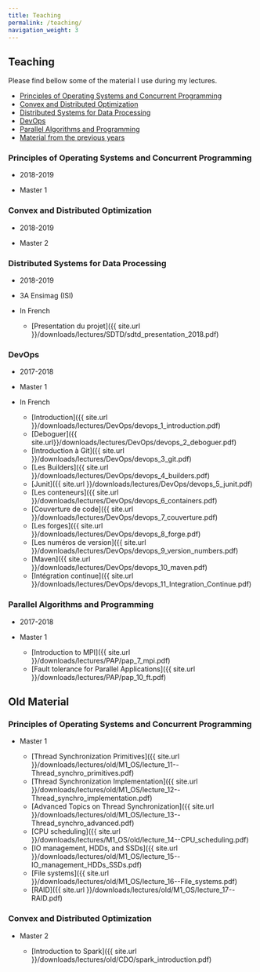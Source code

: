 ```yaml
---
title: Teaching
permalink: /teaching/
navigation_weight: 3
---
```


## Teaching

Please find bellow some of the material I use during my lectures.

- [Principles of Operating Systems and Concurrent Programming](#principles-of-operating-systems-and-concurrent-programming)
- [Convex and Distributed Optimization](#convex-and-distributed-optimization)
- [Distributed Systems for Data
  Processing](#distributed-systems-for-data-processing)
- [DevOps](#devops)
- [Parallel Algorithms and
  Programming](#parallel-algorithms-and-programming)
- [Material from the previous years](#old-material)

### Principles of Operating Systems and Concurrent Programming

- 2018-2019
- Master 1

  <!-- - [Thread Synchronization Primitives]({{ site.url }}/downloads/lectures/M1_OS/lecture_11--Thread_synchro_primitives.pdf) -->
  <!-- - [Thread Synchronization Implementation]({{ site.url }}/downloads/lectures/M1_OS/lecture_12--Thread_synchro_implementation.pdf) -->
  <!-- - [Advanced Topics on Thread Synchronization]({{ site.url }}/downloads/lectures/M1_OS/lecture_13--Thread_synchro_advanced.pdf) -->
  <!-- - [CPU scheduling]({{ site.url }}/downloads/lectures/M1_OS/lecture_14--CPU_scheduling.pdf) -->
  <!-- - [IO management, HDDs, and SSDs]({{ site.url }}/downloads/lectures/M1_OS/lecture_15--IO_management_HDDs_SSDs.pdf) -->
  <!-- - [File systems]({{ site.url }}/downloads/lectures/M1_OS/lecture_16--File_systems.pdf) -->
  <!-- - [RAID]({{ site.url }}/downloads/lectures/M1_OS/lecture_17--RAID.pdf) -->


### Convex and Distributed Optimization

- 2018-2019
- Master 2

  <!-- - [Introduction to Spark]({{ site.url }}/downloads/lectures/CDO/spark_introduction.pdf) -->



### Distributed Systems for Data Processing

- 2018-2019
- 3A Ensimag (ISI)
- In French

  - [Presentation du projet]({{ site.url }}/downloads/lectures/SDTD/sdtd_presentation_2018.pdf)


### DevOps

- 2017-2018
- Master 1
- In French

    - [Introduction]({{ site.url }}/downloads/lectures/DevOps/devops_1_introduction.pdf)
    - [Deboguer]({{ site.url}}/downloads/lectures/DevOps/devops_2_deboguer.pdf)
    - [Introduction à Git]({{ site.url }}/downloads/lectures/DevOps/devops_3_git.pdf)
    - [Les Builders]({{ site.url }}/downloads/lectures/DevOps/devops_4_builders.pdf)
    - [Junit]({{ site.url
      }}/downloads/lectures/DevOps/devops_5_junit.pdf)
    - [Les conteneurs]({{ site.url
    }}/downloads/lectures/DevOps/devops_6_containers.pdf)
    - [Couverture de code]({{ site.url
    }}/downloads/lectures/DevOps/devops_7_couverture.pdf)
    - [Les forges]({{ site.url
    }}/downloads/lectures/DevOps/devops_8_forge.pdf)
    - [Les numéros de version]({{ site.url
    }}/downloads/lectures/DevOps/devops_9_version_numbers.pdf)
    - [Maven]({{ site.url
    }}/downloads/lectures/DevOps/devops_10_maven.pdf)
    - [Intégration continue]({{ site.url
    }}/downloads/lectures/DevOps/devops_11_Integration_Continue.pdf)


### Parallel Algorithms and Programming

- 2017-2018
- Master 1

    - [Introduction to MPI]({{ site.url }}/downloads/lectures/PAP/pap_7_mpi.pdf)
    - [Fault tolerance for Parallel Applications]({{ site.url }}/downloads/lectures/PAP/pap_10_ft.pdf)

## Old Material

### Principles of Operating Systems and Concurrent Programming

- Master 1

  - [Thread Synchronization Primitives]({{ site.url }}/downloads/lectures/old/M1_OS/lecture_11--Thread_synchro_primitives.pdf)
  - [Thread Synchronization Implementation]({{ site.url }}/downloads/lectures/old/M1_OS/lecture_12--Thread_synchro_implementation.pdf)
  - [Advanced Topics on Thread Synchronization]({{ site.url }}/downloads/lectures/old/M1_OS/lecture_13--Thread_synchro_advanced.pdf)
  - [CPU scheduling]({{ site.url }}/downloads/lectures/M1_OS/old/lecture_14--CPU_scheduling.pdf)
  - [IO management, HDDs, and SSDs]({{ site.url }}/downloads/lectures/old/M1_OS/lecture_15--IO_management_HDDs_SSDs.pdf)
  - [File systems]({{ site.url }}/downloads/lectures/old/M1_OS/lecture_16--File_systems.pdf)
  - [RAID]({{ site.url }}/downloads/lectures/old/M1_OS/lecture_17--RAID.pdf)

### Convex and Distributed Optimization

- Master 2

  - [Introduction to Spark]({{ site.url }}/downloads/lectures/old/CDO/spark_introduction.pdf)
